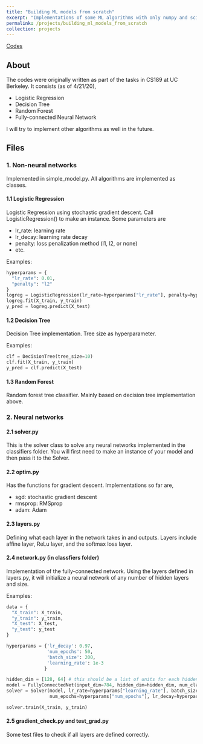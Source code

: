 ```yaml
---
title: "Building ML models from scratch"
excerpt: "Implementations of some ML algorithms with only numpy and scipy"
permalink: /projects/building_ml_models_from_scratch
collection: projects
---
```


[Codes](https://github.com/akarimoon/simple-nn)

## About
The codes were originally written as part of the tasks in CS189 at UC Berkeley. It consists (as of 4/21/20),

* Logistic Regression
* Decision Tree
* Random Forest
* Fully-connected Neural Network

I will try to implement other algorithms as well in the future.

## Files

### 1. Non-neural networks
Implemented in simple_model.py. All algorithms are implemented as classes.
#### 1.1 Logistic Regression
Logistic Regression using stochastic gradient descent. Call LogisticRegression() to make an instance. Some parameters are
- lr_rate: learning rate
- lr_decay: learning rate decay
- penalty: loss penalization method (l1, l2, or none)
- etc.

Examples:
```python
hyperparams = {
  "lr_rate": 0.01,
  "penalty": "l2"
}
logreg = LogisticRegression(lr_rate=hyperparams["lr_rate"], penalty=hyperparams["penalty"])
logreg.fit(X_train, y_train)
y_pred = logreg.predict(X_test)
```

#### 1.2 Decision Tree
Decision Tree implementation. Tree size as hyperparameter.

Examples:
```python
clf = DecisionTree(tree_size=10)
clf.fit(X_train, y_train)
y_pred = clf.predict(X_test)
```

#### 1.3 Random Forest
Random forest tree classifier. Mainly based on decision tree implementation above.

### 2. Neural networks
#### 2.1 solver.py
This is the solver class to solve any neural networks implemented in the classifiers folder. You will first need to make an instance of your model and then pass it to the Solver.

#### 2.2 optim.py
Has the functions for gradient descent. Implementations so far are,
- sgd: stochastic gradient descent
- rmsprop: RMSprop
- adam: Adam

#### 2.3 layers.py
Defining what each layer in the network takes in and outputs. Layers include affine layer, ReLu layer, and the softmax loss layer.

#### 2.4 network.py (in classfiers folder)
Implementation of the fully-connected network. Using the layers defined in layers.py, it will initialize a neural network of any number of hidden layers and size.

Examples:
```python
data = {
  "X_train": X_train,
  "y_train": y_train,
  "X_test": X_test,
  "y_test": y_test
}

hyperparams = {'lr_decay': 0.97,
               'num_epochs': 50,
               'batch_size': 200,
               'learning_rate': 1e-3
              }

hidden_dim = [128, 64] # this should be a list of units for each hiddent layer
model = FullyConnectedNet(input_dim=784, hidden_dim=hidden_dim, num_classes=10)
solver = Solver(model, lr_rate=hyperparams["learning_rate"], batch_size=hyperparams["batch_size"],
                num_epochs=hyperparams["num_epochs"], lr_decay=hyperparams["lr_decay"])

solver.train(X_train, y_train)
```

#### 2.5 gradient_check.py and test_grad.py
Some test files to check if all layers are defined correctly.
